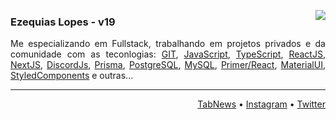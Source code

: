 
[<img align='right' src="https://github-readme-stats.vercel.app/api?username=ezequiaslopesdasilva&show_icons=true&title_color=6F5643&text_color=CC6B49&icon_color=6F5643&bg_color=ECE6C2&cache_seconds=2300">](https://github.com/ezequiaslopesdasilva)

### Ezequias Lopes - v19 

<p align='justify'>
  Me especializando em Fullstack, trabalhando em projetos privados e da comunidade com as teconlogias: 
  <a href="https://git-scm.com/">GIT</a>, 
  <a href="https://developer.mozilla.org/pt-BR/docs/Web/JavaScript">JavaScript</a>, 
  <a href="https://www.typescriptlang.org/">TypeScript</a>, 
  <a href="https://reactjs.org/">ReactJS</a>, 
  <a href="https://nextjs.org/">NextJS</a>, 
  <a href="https://discord.js.org/">DiscordJs</a>,
  <a href="https://www.prisma.io/">Prisma</a>, 
  <a href="https://www.postgresql.org/">PostgreSQL</a>,
  <a href="https://www.mysql.com/">MySQL</a>, 
  <a href="https://primer.style/react/">Primer/React</a>, 
  <a href="https://mui.com/pt/">MaterialUI</a>, 
  <a href="https://www.styled-components.com/">StyledComponents</a>
  e outras...
</p>
  
---

<p align='right'><a href="https://www.tabnews.com.br/Ezequias">TabNews</a> • <a href="https://www.instagram.com/easyquias/">Instagram</a> • <a href="https://twitter.com/easyquias">Twitter</a></p>
